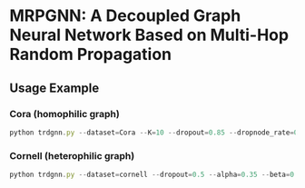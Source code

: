 # MRPGNN: A Decoupled Graph Neural Network Based on Multi-Hop Random Propagation
## Usage Example
### Cora (homophilic graph)
```javascript
python trdgnn.py --dataset=Cora --K=10 --dropout=0.85 --dropnode_rate=0.15
```

### Cornell (heterophilic graph)
```javascript
python trdgnn.py --dataset=cornell --dropout=0.5 --alpha=0.35 --beta=0.2 --dropnode_rate=0.15
```


